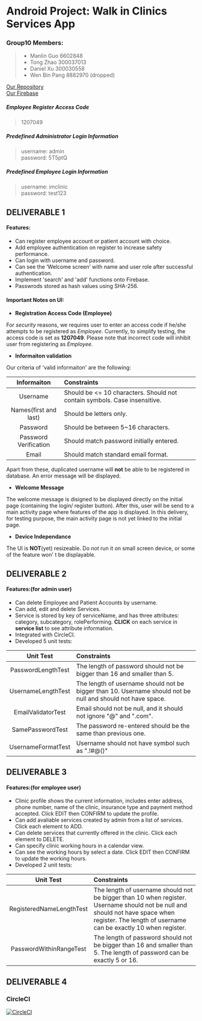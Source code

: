 # Android Project: Walk in Clinics Services App

### Group10 Members:
> * Manlin Guo 6602848
> * Tong Zhao 300037013
> * Daniel Xu 300030558
> * Wen Bin Pang 8882970 (dropped)

[Our Repository](https://github.com/SEG2105-uottawa/seg2x05-project-f19-10.git)  
[Our Firebase](https://console.firebase.google.com/u/0/project/clinicservice-f449a/database/clinicservice-f449a/data)

##### Employee Register Access Code
> 1207049  
##### Predefined Administrator Login Information
> username: admin  
> password: 5T5ptQ   
##### Predefined Employee Login Information 
> username: imclinic  
> password: test123  

## DELIVERABLE 1
#### Features:
* Can register employee account or patient account with choice.
* Add employee authentication on register to increase safety performance.
* Can login with username and password.
* Can see the ‘Welcome screen’ with name and user role after successful authentication.
* Implement 'search' and 'add' functions onto Firebase.
* Passwrods stored as hash values using SHA-256.


#### Important Notes on UI:

* **Registration Access Code (Employee)**

For *security* reasons, we requires user to enter an access code if he/she attempts to be registered as *Employee*. Currently, to simplify testing, the access code is set as **1207049**. Please note that incorrect code will inhibit user from registering as *Employee*.
* **Informaiton validation**

Our criteria of 'valid informaiton' are the following:

| Informaiton 		| Constraints | 
| :-------------:	| :------------------------------------| 
| Username  		|  Should be <= 10 characters. Should not contain symbols. Case insensitive. |
| Names(first and last) |  Should be letters only. |  
| Password      	|  Should be between 5~16 characters. | 
| Password Verification |  Should match password initially entered. |
| Email			|  Should match standard email format. |

Apart from these, duplicated username will **not** be able to be registered in database. An error message will be displayed.
* **Welcome Message**

The welcome message is disigned to be displayed directly on the initial page (containing the login/ register button). After this, user will be send to a main activity page where features of the app is displayed.
In this delivery, for testing purpose, the main activity page is not yet linked to the initial page.

* **Device Independance**

The UI is **NOT**(yet) resizeable. Do *not* run it on small screen device, or some of the feature won' t be displayable.


## DELIVERABLE 2
#### Features:(for admin user)
* Can delete Employee and Patient Accounts by username.
* Can add, edit and delete Services.
* Service is stored by key of serviceName, and has three attributes: category, subcategory, rolePerforming.  **CLICK** on each service in **service list** to see attribute information.
* Integrated with CircleCI.
* Developed 5 unit tests:

| Unit Test 		| Constraints | 
| :-------------:	| :------------------------------------| 
| PasswordLengthTest |  The length of password should not be bigger than 16 and smaller than 5. |
| UsernameLengthTest |  The length of username should not be bigger than 10. Username should not be null and should not have space. |  
| EmailValidatorTest |  Email should not be null, and it should not ignore "@" and ".com". | 
| SamePasswordTest |  The password re-entered should be the same than previous one. |
| UsernameFormatTest |  Username should not have symbol such as ".!#@()" |


## DELIVERABLE 3
#### Features:(for employee user)
* Clinic profile shows the current information, includes enter address, phone number, name of the clinic, insurance type and payment method accepted. Click EDIT then CONFIRM to update the profile. 
* Can add avaliable services created by admin from a list of services. Click each element to ADD. 
* Can delete services that currently offered in the clinic. Click each element to DELETE. 
* Can specify clinic working hours in a calendar view. 
* Can see the working hours by select a date. Click EDIT then CONFIRM to update the working hours. 
* Developed 2 unit tests: 

| Unit Test 		| Constraints | 
| :-------------:	| :------------------------------------| 
| RegisteredNameLengthTest |  The length of username should not be bigger than 10 when register. Username should not be null and should not have space when register. The length of username can be exactly 10 when register. |
| PasswordWithinRangeTest |  The length of password should not be bigger than 16 and smaller than 5. The length of password can be exactly 5 or 16. |  


## DELIVERABLE 4

### CircleCI
[![CircleCI](https://circleci.com/gh/SEG2105-uottawa/seg2x05-project-f19-10/tree/master.svg?style=svg&circle-token=dfc8cf14869d1c662016f9038e259c3505c4074a)](https://circleci.com/gh/SEG2105-uottawa/seg2x05-project-f19-10/tree/master)
